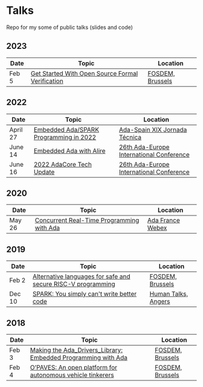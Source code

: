 # Talks
Repo for my some of public talks (slides and code)

## 2023

| Date | Topic | Location |
| ---- | ----- | -------- |
|Feb 5|[Get Started With Open Source Formal Verification](slides/get_started_with_open_source_formal_verification.slides.pdf)|[FOSDEM, Brussels](https://fosdem.org/2023/schedule/event/open_source_formal_verification/)

## 2022

| Date | Topic | Location |
| ---- | ----- | -------- |
|April 27|[Embedded Ada/SPARK Programming in 2022 ](slides/embedded_ada_spark_in_2022.slides.pdf)|[Ada-Spain XIX Jornada Técnica](http://www.adaspain.org/jornadas/jtas-xix-info)
|June 14|[Embedded Ada with Alire](slides/embedded_ada_with_alire.slides.pdf)|[26th Ada-Europe International Conference](http://www.ada-europe.org/conference2022/)
|June 16|[2022 AdaCore Tech Update](slides/Ada-Europe%202022%20AdaCore%20Tech%20Update.pdf)|[26th Ada-Europe International Conference](http://www.ada-europe.org/conference2022/)

## 2020

| Date | Topic | Location |
| ---- | ----- | -------- |
|May 26|[Concurrent Real-Time Programming with Ada](slides/concurrent_real-time_programming.slides.pdf)|[Ada France Webex](https://www.ada-france.org)


## 2019

| Date | Topic | Location |
| ---- | ----- | -------- |
|Feb 2|[Alternative languages for safe and secure RISC-V programming](slides/alternative_languages_for_safe_secure_RISCV.slides.pdf)|[FOSDEM, Brussels](https://fosdem.org/2019/schedule/event/riscvadaspark/)
|Dec 10|[SPARK: You simply can't write better code](slides/SPARK_you_simply_cant_write_better_code.slides.pdf)|[Human Talks, Angers](https://humantalks.com/cities/angers)|

## 2018

| Date | Topic | Location |
| ---- | ----- | -------- |
|Feb 3|[Making the Ada_Drivers_Library: Embedded Programming with Ada](slides/making_the_ada_drivers_library.slides.pdf)|[FOSDEM, Brussels](https://fosdem.org/2018/schedule/event/ada_drivers/)
|Feb 4|[O’PAVES: An open platform for autonomous vehicle tinkerers](slides/OPAVES_open_platform_for_autonomous_vehicle_tinkerers.slides.pdf)|[FOSDEM, Brussels](https://fosdem.org/2018/schedule/event/open_autonomous_vehicles/)
